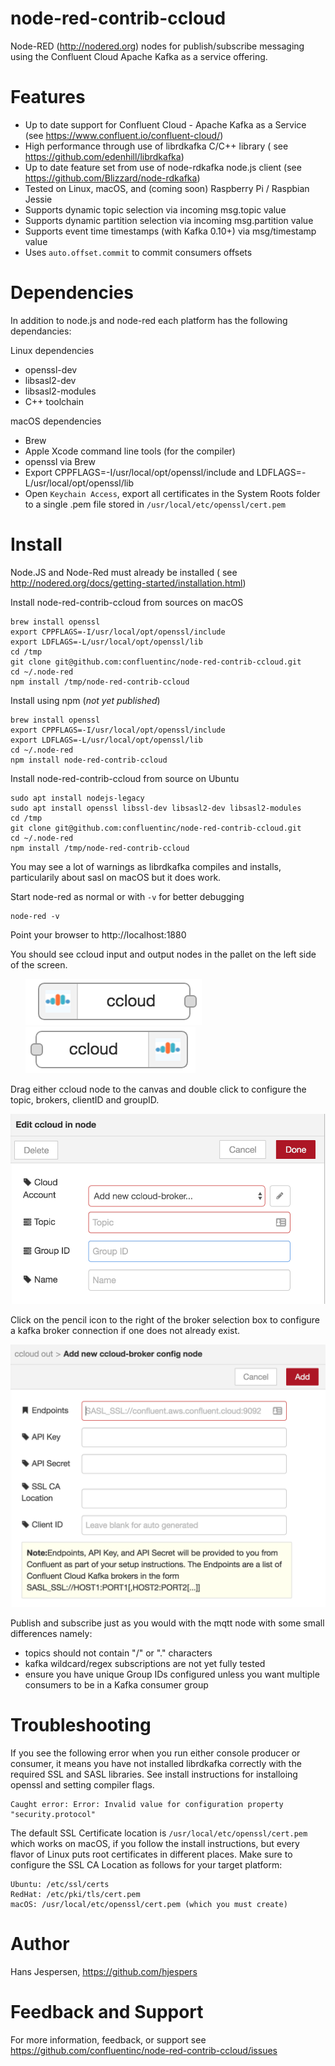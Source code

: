node-red-contrib-ccloud
========================

Node-RED (http://nodered.org) nodes for publish/subscribe messaging using the Confluent Cloud Apache Kafka as a service offering.

# Features

* Up to date support for Confluent Cloud - Apache Kafka as a Service (see https://www.confluent.io/confluent-cloud/)
* High performance through use of librdkafka C/C++ library ( see https://github.com/edenhill/librdkafka) 
* Up to date feature set from use of node-rdkafka node.js client (see https://github.com/Blizzard/node-rdkafka)
* Tested on Linux, macOS, and (coming soon) Raspberry Pi / Raspbian Jessie
* Supports dynamic topic selection via incoming msg.topic value
* Supports dynamic partition selection via incoming msg.partition value
* Supports event time timestamps (with Kafka 0.10+) via msg/timestamp value
* Uses `auto.offset.commit` to commit consumers offsets 

# Dependencies

In addition to node.js and node-red each platform has the following dependancies:

Linux dependencies

* openssl-dev
* libsasl2-dev
* libsasl2-modules
* C++ toolchain

macOS dependencies

* Brew
* Apple Xcode command line tools (for the compiler)
* openssl via Brew
* Export CPPFLAGS=-I/usr/local/opt/openssl/include and LDFLAGS=-L/usr/local/opt/openssl/lib
* Open `Keychain Access`, export all certificates in the System Roots folder to a single .pem file stored in `/usr/local/etc/openssl/cert.pem`

# Install

Node.JS and Node-Red must already be installed ( see http://nodered.org/docs/getting-started/installation.html)

Install node-red-contrib-ccloud from sources on macOS
	
	brew install openssl
	export CPPFLAGS=-I/usr/local/opt/openssl/include
	export LDFLAGS=-L/usr/local/opt/openssl/lib
	cd /tmp	
	git clone git@github.com:confluentinc/node-red-contrib-ccloud.git
	cd ~/.node-red	
	npm install /tmp/node-red-contrib-ccloud


Install using npm (*not yet published*)

	brew install openssl
	export CPPFLAGS=-I/usr/local/opt/openssl/include
	export LDFLAGS=-L/usr/local/opt/openssl/lib
	cd ~/.node-red
	npm install node-red-contrib-ccloud

Install node-red-contrib-ccloud from source on Ubuntu

	sudo apt install nodejs-legacy
	sudo apt install openssl libssl-dev libsasl2-dev libsasl2-modules
	cd /tmp	
	git clone git@github.com:confluentinc/node-red-contrib-ccloud.git
	cd ~/.node-red	
	npm install /tmp/node-red-contrib-ccloud
	
You may see a lot of warnings as librdkafka compiles and installs, particularily about sasl on macOS but it does work.

Start node-red as normal or with `-v` for better debugging

	node-red -v

Point your browser to http://localhost:1880

You should see ccloud input and output nodes in the pallet on the left side of the screen.
<ul>
    <img src="./images/ccloud-in.png">
    <img src="./images/ccloud-out.png">
</ul>

Drag either ccloud node to the canvas and double click to configure the topic, brokers, clientID and groupID.

<img src="./images/ccloud-in-config.png">

Click on the pencil icon to the right of the broker selection box to configure a kafka broker connection if one does not already exist.

<img src="./images/ccloud-broker-config.png">

Publish and subscribe just as you would with the mqtt node with some small differences namely:
<ul>
	<li>topics should not contain "/" or "." characters
	<li>kafka wildcard/regex subscriptions are not yet fully tested
	<li>ensure you have unique Group IDs configured unless you want multiple consumers to be in a Kafka consumer group
</ul>

# Troubleshooting

If you see the following error when you run either console producer or consumer, it means you have not installed librdkafka correctly with the required SSL and SASL libraries. See install instructions for installoing openssl and setting compiler flags.

	Caught error: Error: Invalid value for configuration property "security.protocol"
	
The default SSL Certificate location is `/usr/local/etc/openssl/cert.pem`  which works on macOS, if you follow the install instructions, but every flavor of Linux puts root certificates in different places. Make sure to configure the SSL CA Location as follows for your target platform:

	Ubuntu: /etc/ssl/certs
	RedHat: /etc/pki/tls/cert.pem
	macOS: /usr/local/etc/openssl/cert.pem (which you must create)



# Author

Hans Jespersen, https://github.com/hjespers

# Feedback and Support

For more information, feedback, or support see https://github.com/confluentinc/node-red-contrib-ccloud/issues

